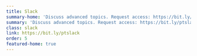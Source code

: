 ```yaml
---
title: Slack
summary-home: 'Discuss advanced topics. Request access: https://bit.ly/ptslack'
summary: 'Discuss advanced topics. Request access: https://bit.ly/ptslack'
class: slack
link: https://bit.ly/ptslack
order: 5
featured-home: true
---
```

